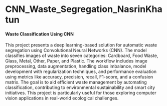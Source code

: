# CNN_Waste_Segregation_NasrinKhatun
#### Waste Classification Using CNN
This project presents a deep learning-based solution for automatic waste segregation using Convolutional Neural Networks (CNN). The model classifies images of waste into seven categories: Cardboard, Food Waste, Glass, Metal, Other, Paper, and Plastic. The workflow includes image preprocessing, data augmentation, handling class imbalance, model development with regularization techniques, and performance evaluation using metrics like accuracy, precision, recall, F1-score, and a confusion matrix. The goal is to aid efficient waste management by automating classification, contributing to environmental sustainability and smart city initiatives. This project is particularly useful for those exploring computer vision applications in real-world ecological challenges.
